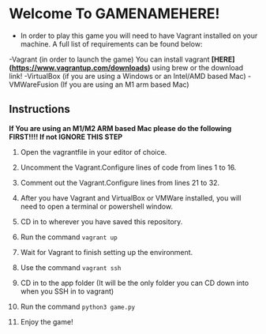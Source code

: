 # Welcome To GAMENAMEHERE!

* In order to play this game you will need to have Vagrant installed on your machine. A full list of requirements can be found below:

-Vagrant (in order to launch the game)
  You can install vagrant **[HERE] (https://www.vagrantup.com/downloads)** using brew or the download link! 
-VirtualBox (if you are using a Windows or an Intel/AMD based Mac)
-VMWareFusion (If you are using an M1 arm based Mac)

## Instructions


**If You are using an M1/M2 ARM based Mac please do the following FIRST!!!! If not IGNORE THIS STEP**
1. Open the vagrantfile in your editor of choice.
2. Uncomment the Vagrant.Configure lines of code from lines 1 to 16.
3. Comment out the Vagrant.Configure lines from lines 21 to 32.

1. After you have Vagrant and VirtualBox or VMWare installed, you will need to open a terminal or powershell window. 
2. CD in to wherever you have saved this repository.
3. Run the command `vagrant up`
4. Wait for Vagrant to finish setting up the environment.
5. Use the command `vagrant ssh`
6. CD in to the app folder (It will be the only folder you can CD down into when you SSH in to vagrant)
7. Run the command `python3 game.py`
8. Enjoy the game!

